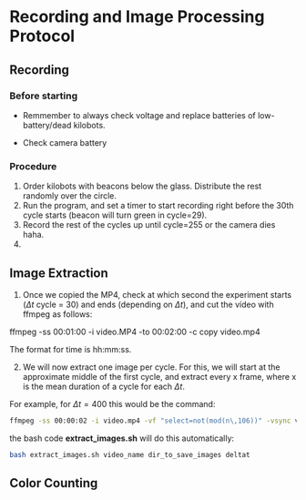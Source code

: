 # Recording and Image Processing Protocol


## Recording

### Before starting
- Remmember to always check voltage and replace batteries of low-battery/dead kilobots.

- Check camera battery

### Procedure
1. Order kilobots with beacons below the glass. Distribute the rest randomly over the circle.
2. Run the program, and set a timer to start recording right before the 30th cycle starts (beacon will turn green in cycle=29).
3. Record the rest of the cycles up until cycle=255 or the camera dies haha.
4.

## Image Extraction

1. Once we copied the MP4, check at which second the experiment starts ($\Delta t$ cycle = 30) and ends (depending on $\Delta t$), and cut the vídeo with ffmpeg as follows:

ffmpeg -ss 00:01:00 -i video.MP4 -to 00:02:00 -c copy video.mp4

The format for time is hh:mm:ss.

2. We will now extract one image per cycle. For this, we will start at the approximate middle of the first cycle, and extract every x frame, where x is the mean duration of a cycle for each $\Delta t$.

For example, for $\Delta t = 400$ this would be the command:

```sh
ffmpeg -ss 00:00:02 -i video.mp4 -vf "select=not(mod(n\,106))" -vsync vfr -q:v 2 output%04d.jpg
```
the bash code **extract_images.sh** will do this automatically:

```sh
bash extract_images.sh video_name dir_to_save_images deltat
```

## Color Counting
